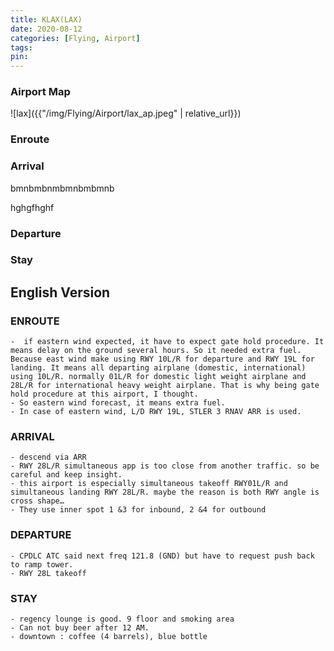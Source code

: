 ```yaml
---
title: KLAX(LAX)
date: 2020-08-12
categories: [Flying, Airport]
tags:
pin:
---
```

### Airport Map
![lax]({{"/img/Flying/Airport/lax_ap.jpeg" | relative_url}})

### Enroute

### Arrival
bmnbmbnmbmnbmbmnb

hghgfhghf
### Departure

### Stay

## English Version

### ENROUTE
	-  if eastern wind expected, it have to expect gate hold procedure. It means delay on the ground several hours. So it needed extra fuel. Because east wind make using RWY 10L/R for departure and RWY 19L for landing. It means all departing airplane (domestic, international) using 10L/R. normally 01L/R for domestic light weight airplane and 28L/R for international heavy weight airplane. That is why being gate hold procedure at this airport, I thought.
	- So eastern wind forecast, it means extra fuel.  
	- In case of eastern wind, L/D RWY 19L, STLER 3 RNAV ARR is used.

### ARRIVAL
	- descend via ARR
	- RWY 28L/R simultaneous app is too close from another traffic. so be careful and keep insight.
	- this airport is especially simultaneous takeoff RWY01L/R and simultaneous landing RWY 28L/R. maybe the reason is both RWY angle is cross shape…
	- They use inner spot 1 &3 for inbound, 2 &4 for outbound




### DEPARTURE
	- CPDLC ATC said next freq 121.8 (GND) but have to request push back to ramp tower.
	- RWY 28L takeoff

### STAY
	- regency lounge is good. 9 floor and smoking area
	- Can not buy beer after 12 AM.
	- downtown : coffee (4 barrels), blue bottle
